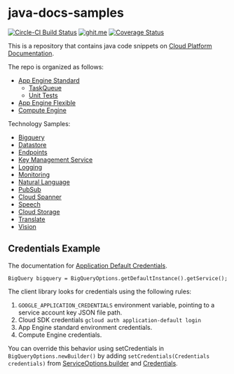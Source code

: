 # java-docs-samples

[![Circle-CI Build Status](https://circleci.com/gh/GoogleCloudPlatform/java-docs-samples.svg?style=shield&circle-token=117b41ead030b212fc7d519519ee9262c4f3480b)](https://circleci.com/gh/GoogleCloudPlatform/java-docs-samples)
[![ghit.me](https://ghit.me/badge.svg?repo=GoogleCloudPlatform/java-docs-samples)](https://ghit.me/repo/GoogleCloudPlatform/java-docs-samples)
[![Coverage Status](https://codecov.io/gh/GoogleCloudPlatform/java-docs-samples/branch/master/graph/badge.svg)](https://codecov.io/gh/GoogleCloudPlatform/java-docs-samples)

This is a repository that contains java code snippets on [Cloud Platform Documentation](https://cloud.google.com/docs/).

The repo is organized as follows:

* [App Engine Standard](appengine)
  * [TaskQueue](taskqueue) <!-- shouldn't this be in appengien ?? -->
  * [Unit Tests](unittests)
* [App Engine Flexible](flexible)
* [Compute Engine](compute)

Technology Samples:

* [Bigquery](bigquery)
* [Datastore](datastore)
* [Endpoints](endpoints)
* [Key Management Service](kms)
* [Logging](logging)
* [Monitoring](monitoring)
* [Natural Language](language)
* [PubSub](pubsub)
* [Cloud Spanner](spanner)
* [Speech](speech)
* [Cloud Storage](storage)
* [Translate](translate)
* [Vision](vision)

## Credentials Example

The documentation for [Application Default Credentials](https://developers.google.com/identity/protocols/application-default-credentials).

`BigQuery bigquery = BigQueryOptions.getDefaultInstance().getService();`

The client library looks for credentials using the following rules:

1. `GOOGLE_APPLICATION_CREDENTIALS` environment variable, pointing to a service account key JSON file path.
2. Cloud SDK credentials `gcloud auth application-default login`
3. App Engine standard environment credentials.
4. Compute Engine credentials.

You can override this behavior using setCredentials in `BigQueryOptions.newBuilder()` by adding `setCredentials(Credentials credentials)` from [ServiceOptions.builder](http://googlecloudplatform.github.io/google-cloud-java/0.12.0/apidocs/com/google/cloud/ServiceOptions.Builder.html#setCredentials-com.google.auth.Credentials-) and [Credentials](http://google.github.io/google-auth-library-java/releases/0.6.0/apidocs/com/google/auth/Credentials.html?is-external=true).

